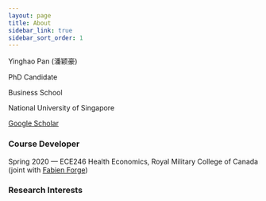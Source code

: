 ```yaml
---
layout: page
title: About
sidebar_link: true
sidebar_sort_order: 1
---
```

 
Yinghao Pan (潘颖豪)

PhD Candidate

Business School

National University of Singapore

[Google Scholar](https://scholar.google.com/citations?user=d8OG-4UAAAAJ&hl=en)  

### Course Developer
Spring 2020 — ECE246 Health Economics, Royal Military College of Canada  
(joint with [Fabien Forge](https://forgef.github.io/index.html))

### Research Interests


